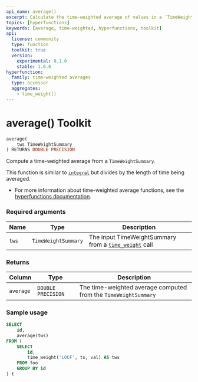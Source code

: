 ```yaml
---
api_name: average()
excerpt: Calculate the time-weighted average of values in a `TimeWeightSummary`
topics: [hyperfunctions]
keywords: [average, time-weighted, hyperfunctions, toolkit]
api:
  license: community
  type: function
  toolkit: true
  version:
    experimental: 0.1.0
    stable: 1.0.0
hyperfunction:
  family: time-weighted averages
  type: accessor
  aggregates:
    - time_weight()
---
```


# average() <tag type="toolkit">Toolkit</tag>

```SQL
average(
    tws TimeWeightSummary
) RETURNS DOUBLE PRECISION
```

Compute a time-weighted average from a `TimeWeightSummary`.

This function is similar to [`integral`][hyperfunctions-integral] but divides by the length of time being averaged.

*   For more information about time-weighted average functions, see the
    [hyperfunctions documentation][hyperfunctions-time-weight-average].

### Required arguments

|Name|Type|Description|
|-|-|-|
|`tws`|`TimeWeightSummary`|The input TimeWeightSummary from a [`time_weight`][time_weight] call|

### Returns

|Column|Type|Description|
|-|-|-|
|`average`|`DOUBLE PRECISION`|The time-weighted average computed from the `TimeWeightSummary`|

### Sample usage

```SQL
SELECT
    id,
    average(tws)
FROM (
    SELECT
        id,
        time_weight('LOCF', ts, val) AS tws
    FROM foo
    GROUP BY id
) t
```

[hyperfunctions-time-weight-average]: /timescaledb/:currentVersion:/how-to-guides/hyperfunctions/time-weighted-averages/
[hyperfunctions-stats-agg]: /timescaledb/:currentVersion:/how-to-guides/hyperfunctions/stats-aggs/
[time_weight]: /api/:currentVersion:/hyperfunctions/time-weighted-averages/time_weight/
[hyperfunctions-integral]: /api/:currentVersion:/hyperfunctions/time-weighted-averages/integral-time-weight/

